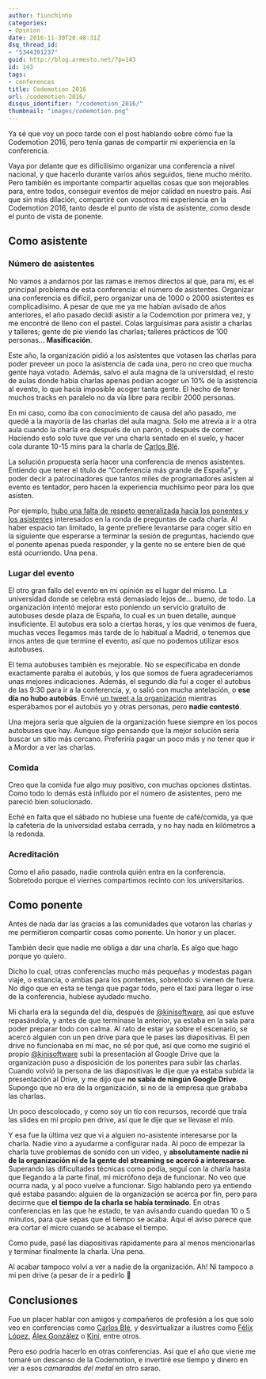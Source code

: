 ```yaml
---
author: fiunchinho
categories:
- Opinion
date: 2016-11-30T20:48:31Z
dsq_thread_id:
- "5344391237"
guid: http://blog.armesto.net/?p=143
id: 143
tags:
- conferences
title: Codemotion 2016
url: /codemotion-2016/
disqus_identifier: "/codemotion_2016/"
thumbnail: "images/codemotion.png"
---
```


Ya sé que voy un poco tarde con el post hablando sobre cómo fue la Codemotion 2016, pero tenía ganas de compartir mi experiencia en la conferencia.

Vaya por delante que es dificilísimo organizar una conferencia a nivel nacional, y que hacerlo durante varios años seguidos, tiene mucho mérito. Pero también es importante compartir aquellas cosas que son mejorables para, entre todos, conseguir eventos de mejor calidad en nuestro país. Así que sin más dilación, compartiré con vosotros mi experiencia en la Codemotion 2016, tanto desde el punto de vista de asistente, como desde el punto de vista de ponente.

<!--more-->

## Como asistente

### Número de asistentes

No vamos a andarnos por las ramas e iremos directos al que, para mi, es el principal problema de esta conferencia: el número de asistentes. Organizar una conferencia es difícil, pero organizar una de 1000 o 2000 asistentes es complicadísimo. A pesar de que me ya me habían avisado de años anteriores, el año pasado decidí asistir a la Codemotion por primera vez, y me encontré de lleno con el pastel. Colas larguísimas para asistir a charlas y talleres; gente de pie viendo las charlas; talleres prácticos de 100 personas&#8230; **Masificación**.

Este año, la organización pidió a los asistentes que votasen las charlas para poder preveer un poco la asistencia de cada una, pero no creo que mucha gente haya votado. Además, salvo el aula magna de la universidad, el resto de aulas donde había charlas apenas podían acoger un 10% de la asistencia al evento, lo que hacía imposible acoger tanta gente. El hecho de tener muchos tracks en paralelo no da vía libre para recibir 2000 personas.

En mi caso, como iba con conocimiento de causa del año pasado, me quedé a la mayoría de las charlas del aula magna. Solo me atrevía a ir a otra aula cuando la charla era después de un parón, o después de comer. Haciendo esto solo tuve que ver una charla sentado en el suelo, y hacer cola durante 10-15 mins para la charla de [Carlos Blé](https://twitter.com/carlosble).

La solución propuesta sería hacer una conferencia de menos asistentes. Entiendo que tener el título de &#8220;Conferencia más grande de España&#8221;, y poder decir a patrocinadores que tantos miles de programadores asisten al evento es tentador, pero hacen la experiencia muchísimo peor para los que asisten.

Por ejemplo, [hubo una falta de respeto generalizada hacia los ponentes y los asistentes](https://twitter.com/fiunchinho/status/799960255279013888) interesados en la ronda de preguntas de cada charla. Al haber espacio tan limitado, la gente prefiere levantarse para coger sitio en la siguiente que esperarse a terminar la sesión de preguntas, haciendo que el ponente apenas pueda responder, y la gente no se entere bien de qué está ocurriendo. Una pena.

### Lugar del evento

El otro gran fallo del evento en mi opinión es el lugar del mismo. La universidad donde se celebra está demasiado lejos de&#8230; bueno, de todo. La organización intentó mejorar esto poniendo un servicio gratuito de autobuses desde plaza de España, lo cual es un buen detalle, aunque insuficiente. El autobus era solo a ciertas horas, y los que venimos de fuera, muchas veces llegamos más tarde de lo habitual a Madrid, o tenemos que irnos antes de que termine el evento, así que no podemos utilizar esos autobuses.

El tema autobuses también es mejorable. No se especificaba en donde exactamente paraba el autobús, y los que somos de fuera agradeceríamos unas mejores indicaciones. Además, el segundo día fui a coger el autobus de las 9:30 para ir a la conferencia, y, o salió con mucha antelación, o **ese día no hubo autobús**. Envié [un tweet a la organización](https://twitter.com/fiunchinho/status/799893331136352256) mientras esperábamos por el autobús yo y otras personas, pero **nadie contestó**.

Una mejora sería que alguien de la organización fuese siempre en los pocos autobuses que hay. Aunque sigo pensando que la mejor solución sería buscar un sitio más cercano. Preferiría pagar un poco más y no tener que ir a Mordor a ver las charlas.

### Comida

Creo que la comida fue algo muy positivo, con muchas opciones distintas. Como todo lo demás está influido por el número de asistentes, pero me pareció bien solucionado.

Eché en falta que el sábado no hubiese una fuente de café/comida, ya que la cafetería de la universidad estaba cerrada, y no hay nada en kilómetros a la redonda.

### Acreditación

Como el año pasado, nadie controla quién entra en la conferencia. Sobretodo porque el viernes compartimos recinto con los universitarios.

## Como ponente

Antes de nada dar las gracias a las comunidades que votaron las charlas y me permitieron compartir cosas como ponente. Un honor y un placer.

También decir que nadie me obliga a dar una charla. Es algo que hago porque yo quiero.

Dicho lo cual, otras conferencias mucho más pequeñas y modestas pagan viaje, o estancia, o ambas para los pontentes, sobretodo si vienen de fuera. No digo que en esta se tenga que pagar todo, pero el taxi para llegar o irse de la conferencia, hubiese ayudado mucho.

Mi charla era la segunda del día, después de [@kinisoftware](https://twitter.com/kinisoftware), así que estuve repasándola, y antes de que terminase la anterior, ya estaba en la sala para poder preparar todo con calma. Al rato de estar ya sobre el escenario, se acercó alguien con un pen drive para que le pases las diapositivas. El pen drive no funcionaba en mi mac, no sé por qué, así que como me sugirió el propio [@kinisoftware](https://twitter.com/kinisoftware) subí la presentación al Google Drive que la organización puso a disposición de los ponentes para subir las charlas. Cuando volvió la persona de las diapositivas le dije que ya estaba subida la presentación al Drive, y me dijo que **no sabía de ningún Google Drive**. Supongo que no era de la organización, si no de la empresa que grababa las charlas.
  
Un poco descolocado, y como soy un tío con recursos, recordé que traía las slides en mi propio pen drive, así que le dije que se llevase el mío.

Y esa fue la última vez que vi a alguien no-asistente interesarse por la charla. Nadie vino a ayudarme a configurar nada. Al poco de empezar la charla tuve problemas de sonido con un vídeo, y **absolutamente nadie ni de la organización ni de la gente del streaming se acercó a interesarse**. Superando las dificultades técnicas como podía, seguí con la charla hasta que llegando a la parte final, mi micrófono deja de funcionar. No veo que ocurra nada, y al poco vuelve a funcionar. Sigo hablando pero ya entiendo qué estaba pasando: alguien de la organización se acerca por fin, pero para decirme que **el tiempo de la charla se había terminado**. En otras conferencias en las que he estado, te van avisando cuando quedan 10 o 5 minutos, para que sepas que el tiempo se acaba. Aquí el aviso parece que era cortar el micro cuando se acabase el tiempo.
  
Como pude, pasé las diapositivas rápidamente para al menos mencionarlas y terminar finalmente la charla. Una pena.
  
Al acabar tampoco volví a ver a nadie de la organización. Ah! Ni tampoco a mi pen drive (a pesar de ir a pedirlo 🙁

## Conclusiones

Fue un placer hablar con amigos y compañeros de profesión a los que solo veo en conferencias como [Carlos Blé](https://twitter.com/carlosble), y desvirtualizar a ilustres como [Félix López](https://twitter.com/flopezluis), [Álex González](https://twitter.com/agonzalezro) o [Kini](https://twitter.com/kinisoftware), entre otros.

Pero eso podría hacerlo en otras conferencias. Así que el año que viene me tomaré un descanso de la Codemotion, e invertiré ese tiempo y dinero en ver a esos _camaradas del metal_ en otro sarao.
